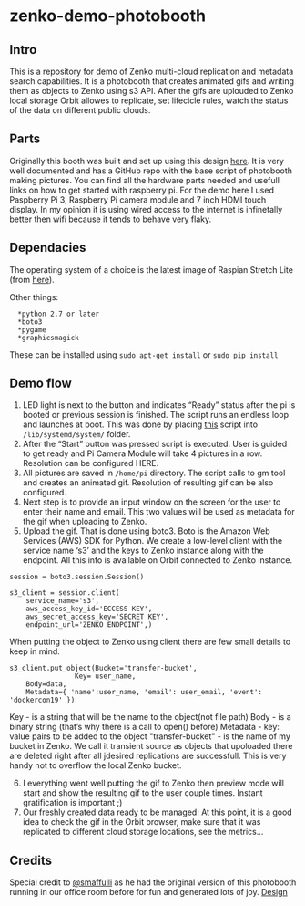 # zenko-demo-photobooth
 
## Intro

This is a repository for demo of Zenko multi-cloud replication and metadata search capabilities. 
It is a photobooth that creates animated gifs and writing them as objects to Zenko using s3 API. After the gifs are uplouded to Zenko local storage Orbit allowes to replicate, set lifecicle rules, watch the status of the data on different public clouds.


## Parts

Originally this booth was built and set up using this design [here](https://www.drumminhands.com/2018/06/15/raspberry-pi-photo-booth/). It is very well documented and has a GitHub repo with the base script of photobooth making pictures. You can find all the hardware parts needed and usefull links on how to get started with raspberry pi.
For the demo here I used Paspberry Pi 3, Raspberry Pi camera module and 7 inch HDMI touch display. In my opinion it is using wired access to the internet is infinetally better then wifi because it tends to behave very flaky.


## Dependacies 

The operating system of a choice is the latest image of Raspian Stretch Lite (from [here](https://www.raspberrypi.org/downloads/raspbian/)).

Other things:
 ```
   *python 2.7 or later
   *boto3
   *pygame
   *graphicsmagick
```
These can be installed using `sudo apt-get install` or `sudo pip install`


## Demo flow

1. LED light is next to the button and indicates “Ready” status after the pi is booted or previous session is finished. The script runs an endless loop and launches at boot. This was done by placing [this](https://github.com/scality/zenko-demo-photobooth/blob/master/photobooth.service) script into `/lib/systemd/system/` folder.
2. After the “Start” button was pressed script is executed. User is guided to get ready and Pi Camera Module will take 4 pictures in a row. Resolution can be configured HERE.
3. All pictures are saved in `/home/pi` directory. The script calls to gm tool and creates an animated gif. Resolution of resulting gif can be also configured.
4. Next step is to provide an input window on the screen for the user to enter their name and email. This two values will be used as metadata for the gif when uploading to Zenko.
5. Upload the gif. That is done using boto3. Boto is the Amazon Web Services (AWS) SDK for Python. We create a low-level client with the service name ‘s3’ and the keys to Zenko instance along with the endpoint. All this info is available on Orbit connected to Zenko instance.
```
session = boto3.session.Session()

s3_client = session.client(
    service_name='s3',
    aws_access_key_id='ECCESS KEY',
    aws_secret_access_key='SECRET KEY',
    endpoint_url='ZENKO ENDPOINT',)
```
When putting the object to Zenko using client there are few small details to keep in mind.
```
s3_client.put_object(Bucket='transfer-bucket',
				Key= user_name,
    Body=data,
    Metadata={ 'name':user_name, 'email': user_email, 'event': 'dockercon19' })
```
Key - is a string that will be the name to the object(not file path)
Body - is a binary string (that’s why there is a call to open() before)
Metadata - key: value pairs to be added to the object
"transfer-bucket" - is the name of my bucket in Zenko. We call it transient source as objects that upoloaded there are deleted right after all jdesired replications are successfull. This is very handy not to overflow the local Zenko bucket.

6. I everything went well putting the gif to Zenko then preview mode will start and show the resulting gif to the user couple times. Instant gratification is important ;)
7. Our freshly created data ready to be managed! At this point, it is a good idea to check the gif in the Orbit browser, make sure that it was replicated to different cloud storage locations, see the metrics…

## Credits
Special credit to [@smaffulli](https://github.com/smaffulli/drumminhands_photobooth) as he had the original version of this photobooth running in our office room before for fun and generated lots of joy.
[Design](https://www.drumminhands.com/2018/06/15/raspberry-pi-photo-booth/)




